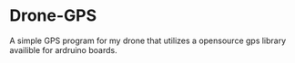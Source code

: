 # Drone-GPS

A simple GPS program for my drone that utilizes a opensource gps library availible for ardruino boards.
